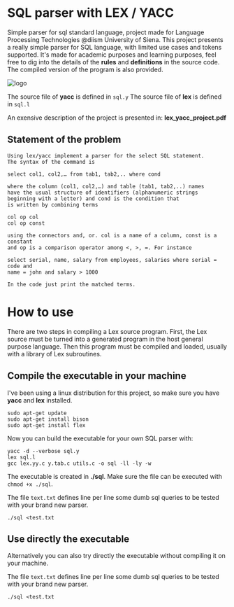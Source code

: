 # SQL parser with LEX / YACC
Simple parser for sql standard language, project made for Language Processing Technologies @diism University of Siena.
This project presents a really simple parser for SQL language, with limited use cases and tokens supported.
It's made for academic purposes and learning purposes, feel free to dig into the details of the **rules** and **definitions** in the source code.
The compiled version of the program is also provided.

![logo](https://foss.unh.edu/projects/images/c/c8/Lex_Yacc.JPG)

The source file of **yacc** is defined in `sql.y`
The source file of **lex** is defined in `sql.l`

An exensive description of the project is presented in: **lex_yacc_project.pdf**

## Statement of the problem

```
Using lex/yacc implement a parser for the select SQL statement.
The syntax of the command is

select col1, col2,… from tab1, tab2,.. where cond

where the column (col1, col2,…) and table (tab1, tab2,..) names
have the usual structure of identifiers (alphanumeric strings
beginning with a letter) and cond is the condition that
is written by combining terms

col op col
col op const

using the connectors and, or. col is a name of a column, const is a constant
and op is a comparison operator among <, >, =. For instance

select serial, name, salary from employees, salaries where serial = code and
name = john and salary > 1000

In the code just print the matched terms.

```

# How to use
There are two steps in compiling a Lex source program. First, the Lex source must be turned into a generated program in the host general purpose language. Then this program must be compiled and loaded, usually with a library of Lex subroutines.



## Compile the executable in your machine

I've been using a linux distribution for this project, so make sure you have **yacc** and **lex** installed.

```
sudo apt-get update
sudo apt-get install bison
sudo apt-get install flex
```


Now you can build the executable for your own SQL parser with:

```
yacc -d --verbose sql.y
lex sql.l
gcc lex.yy.c y.tab.c utils.c -o sql -ll -ly -w
```
The executable is created in **./sql**. Make sure the file can be executed with `chmod +x ./sql`.

The file `text.txt` defines line per line some dumb sql queries to be tested with your brand new parser.

```
./sql <test.txt
```

## Use directly the executable

Alternatively you can also try directly the executable without compiling it on your machine.

The file `text.txt` defines line per line some dumb sql queries to be tested with your brand new parser.

```
./sql <test.txt
```

